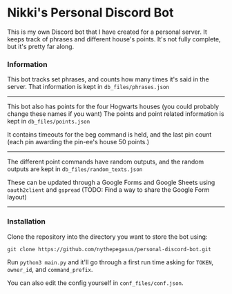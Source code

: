# Nikki's Personal Discord Bot
This is my own Discord bot that I have created for a personal server. It keeps track of phrases and different house's points. It's not fully complete, but it's pretty far along.
### Information
This bot tracks set phrases, and counts how many times it's said in the server.
That information is kept in `db_files/phrases.json`
___
This bot also has points for the four Hogwarts houses (you could probably change these names if you want)
The points and point related information is kept in `db_files/points.json`

It contains timeouts for the beg command is held, and the last pin count (each pin awarding the pin-ee's house 50 points.)
___
The different point commands have random outputs, and the random outputs are kept in `db_files/random_texts.json`

These can be updated through a Google Forms and Google Sheets using `oauth2client` and `gspread` (TODO: Find a way to share the Google Form layout)
___
### Installation
Clone the repository into the directory you want to store the bot using:

`git clone https://github.com/nythepegasus/personal-discord-bot.git`

Run `python3 main.py` and it'll go through a first run time asking for `TOKEN`, `owner_id`, and `command_prefix`.

You can also edit the config yourself in `conf_files/conf.json`.
